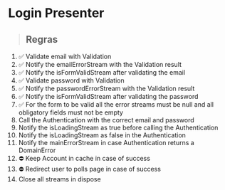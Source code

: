 # Login Presenter

> ## Regras
1. ✅ Validate email with Validation
2. ✅ Notify the emailErrorStream with the Validation result
3. ✅ Notify the isFormValidStream after validating the email
4. ✅ Validate password with Validation
5. ✅ Notify the passwordErrorStream with the Validation result
6. ✅ Notify the isFormValidStream after validating the password
7. ✅ For the form to be valid all the error streams must be null and all obligatory fields must not be empty
8. Call the Authentication with the correct email and password
9. Notify the isLoadingStream as true before calling the Authentication
10. Notify the isLoadingStream as false in the Authentication
11. Notify the mainErrorStream in case Authentication returns a DomainError
12. ⛔️ Keep Account in cache in case of success
13. ⛔️ Redirect user to polls page in case of success
14. Close all streams in dispose